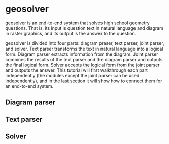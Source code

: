 # geosolver
geosolver is an end-to-end system that solves high school geometry questions.
That is, its input is question text in natural language and diagram in raster graphics,
and its output is the answer to the question.

geosolver is divided into four parts: diagram praser, text parser, joint parser, and solver.
Text parser transforms the text in natural language into a logical form.
Diagram parser extracts information from the diagram.
Joint parser combines the results of the text parser and the diagram parser and outputs the final logical form.
Solver accepts the logical form from the joint parser and outputs the answer.
This tutorial will first walkthrough each part independently (the modules except the joint parser can be used independently),
and in the last section it will show how to connect them for an end-to-end system.

## Diagram parser

## Text parser

## Solver

